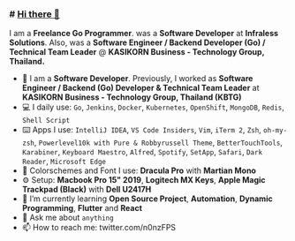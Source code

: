 ### # [Hi there 👋](https://n0nz.github.io)

I am a **Freelance Go Programmer**. was a **Software Developer** at **Infraless Solutions**. Also, was a **Software Engineer / Backend Developer (Go) / Technical Team Leader** @ **KASIKORN Business - Technology Group, Thailand.**

- 🔭 I am a **Software Developer**. Previously, I worked as **Software Engineer / Backend (Go) Developer & Technical Team Leader** at **KASIKORN Business - Technology Group, Thailand (KBTG)**
- 💻 I daily use: `Go`, `Jenkins`, `Docker`, `Kubernetes`, `OpenShift`, `MongoDB`, `Redis`, `Shell Script`
- ⌨️ Apps I use: `IntelliJ IDEA`, `VS Code Insiders`, `Vim`, `iTerm 2`, `Zsh`, `oh-my-zsh`, `Powerlevel10k with Pure & Robbyrussell Theme`, `BetterTouchTools`, `Karabiner`, `Keyboard Maestro`, `Alfred`, `Spotify`, `SetApp`, `Safari`, `Dark Reader`, `Microsoft Edge`
- 🚀 Colorschemes and Font I use: **Dracula Pro** with **Martian Mono**
- ⚙️ Setup: **Macbook Pro 15" 2019**, **Logitech MX Keys**, **Apple Magic Trackpad (Black)** with **Dell U2417H**
- 🌱 I’m currently learning **Open Source Project**, **Automation**, **Dynamic Programming**,  **Flutter** and **React**
- 💬 Ask me about `anything`
- 📫 How to reach me: twitter.com/n0nzFPS
